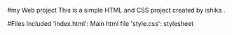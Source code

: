 #my Web project
This is a simple HTML and CSS project created by ishika .

#Files Included
'index.html': Main html file
'style.css': stylesheet
